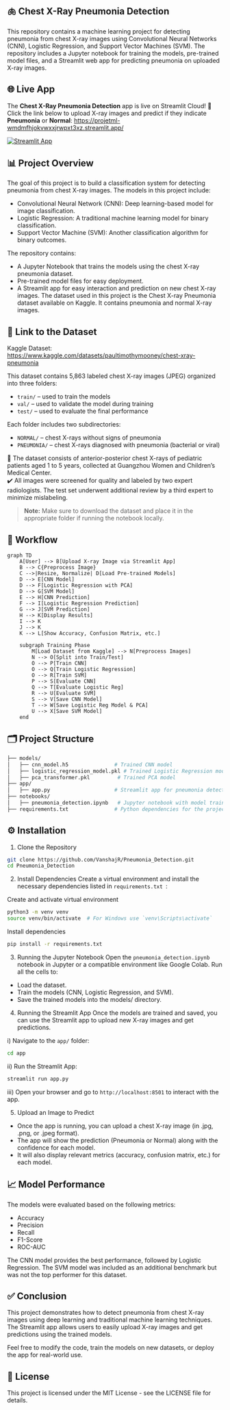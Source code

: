 ## 🫁 Chest X-Ray Pneumonia Detection
This repository contains a machine learning project for detecting pneumonia from chest X-ray images using Convolutional Neural Networks (CNN), Logistic Regression, and Support Vector Machines (SVM). The repository includes a Jupyter notebook for training the models, pre-trained model files, and a Streamlit web app for predicting pneumonia on uploaded X-ray images.

## 🌐 Live App

The **Chest X-Ray Pneumonia Detection** app is live on Streamlit Cloud! 🚀  
Click the link below to upload X-ray images and predict if they indicate **Pneumonia** or **Normal**:
https://projetml-wmdmfhjokvwxxjrwpxt3xz.streamlit.app/

[![Streamlit App](https://static.streamlit.io/badges/streamlit_badge_black_white.svg)](https://pneumonia-vanshajr.streamlit.app)

## 📊 Project Overview
The goal of this project is to build a classification system for detecting pneumonia from chest X-ray images. The models in this project include:

- Convolutional Neural Network (CNN): Deep learning-based model for image classification.
- Logistic Regression: A traditional machine learning model for binary classification.
- Support Vector Machine (SVM): Another classification algorithm for binary outcomes.

The repository contains:

- A Jupyter Notebook that trains the models using the chest X-ray pneumonia dataset.
- Pre-trained model files for easy deployment.
- A Streamlit app for easy interaction and prediction on new chest X-ray images.
The dataset used in this project is the Chest X-ray Pneumonia dataset available on Kaggle. It contains pneumonia and normal X-ray images.

## 📁 Link to the Dataset

Kaggle Dataset:  
https://www.kaggle.com/datasets/paultimothymooney/chest-xray-pneumonia

This dataset contains 5,863 labeled chest X-ray images (JPEG) organized into three folders:

- `train/` – used to train the models  
- `val/` – used to validate the model during training  
- `test/` – used to evaluate the final performance  

Each folder includes two subdirectories:

- `NORMAL/` – chest X-rays without signs of pneumonia  
- `PNEUMONIA/` – chest X-rays diagnosed with pneumonia (bacterial or viral)  

🧒 The dataset consists of anterior-posterior chest X-rays of pediatric patients aged 1 to 5 years, collected at Guangzhou Women and Children’s Medical Center.  
✔️ All images were screened for quality and labeled by two expert radiologists. The test set underwent additional review by a third expert to minimize mislabeling.

> **Note:** Make sure to download the dataset and place it in the appropriate folder if running the notebook locally.

## 🔁 Workflow

```mermaid
graph TD
    A[User] --> B[Upload X-ray Image via Streamlit App]
    B --> C{Preprocess Image}
    C -->|Resize, Normalize| D[Load Pre-trained Models]
    D --> E[CNN Model]
    D --> F[Logistic Regression with PCA]
    D --> G[SVM Model]
    E --> H[CNN Prediction]
    F --> I[Logistic Regression Prediction]
    G --> J[SVM Prediction]
    H --> K[Display Results]
    I --> K
    J --> K
    K --> L[Show Accuracy, Confusion Matrix, etc.]

    subgraph Training Phase
        M[Load Dataset from Kaggle] --> N[Preprocess Images]
        N --> O[Split into Train/Test]
        O --> P[Train CNN]
        O --> Q[Train Logistic Regression]
        O --> R[Train SVM]
        P --> S[Evaluate CNN]
        Q --> T[Evaluate Logistic Reg]
        R --> U[Evaluate SVM]
        S --> V[Save CNN Model]
        T --> W[Save Logistic Reg Model & PCA]
        U --> X[Save SVM Model]
    end
```

## 🗂️ Project Structure
```bash
├── models/
│   ├── cnn_model.h5               # Trained CNN model
│   ├── logistic_regression_model.pkl # Trained Logistic Regression model
│   ├── pca_transformer.pkl         # Trained PCA model
├── app/
│   ├── app.py                     # Streamlit app for pneumonia detection
├── notebooks/
│   ├── pneumonia_detection.ipynb   # Jupyter notebook with model training and comparisons
├── requirements.txt               # Python dependencies for the project
```

## ⚙️ Installation
1. Clone the Repository
```bash
git clone https://github.com/VanshajR/Pneumonia_Detection.git
cd Pneumonia_Detection
```
2. Install Dependencies
Create a virtual environment and install the necessary dependencies listed in `requirements.txt `:

Create and activate virtual environment
```bash
python3 -m venv venv
source venv/bin/activate  # For Windows use `venv\Scripts\activate`
```

Install dependencies
```bash
pip install -r requirements.txt
```

3. Running the Jupyter Notebook
Open the `pneumonia_detection.ipynb` notebook in Jupyter or a compatible environment like Google Colab.
Run all the cells to:
- Load the dataset.
- Train the models (CNN, Logistic Regression, and SVM).
- Save the trained models into the models/ directory.

4. Running the Streamlit App
Once the models are trained and saved, you can use the Streamlit app to upload new X-ray images and get predictions.

i) Navigate to the `app/` folder:
```bash
cd app
```

ii) Run the Streamlit App:
```bash
streamlit run app.py
```

iii) Open your browser and go to `http://localhost:8501` to interact with the app.

5.  Upload an Image to Predict
- Once the app is running, you can upload a chest X-ray image (in .jpg, .png, or .jpeg format).
- The app will show the prediction (Pneumonia or Normal) along with the confidence for each model.
- It will also display relevant metrics (accuracy, confusion matrix, etc.) for each model.

## 📈 Model Performance
The models were evaluated based on the following metrics:

- Accuracy
- Precision
- Recall
- F1-Score
- ROC-AUC


The CNN model provides the best performance, followed by Logistic Regression. The SVM model was included as an additional benchmark but was not the top performer for this dataset.

## ✅ Conclusion
This project demonstrates how to detect pneumonia from chest X-ray images using deep learning and traditional machine learning techniques. The Streamlit app allows users to easily upload X-ray images and get predictions using the trained models.

Feel free to modify the code, train the models on new datasets, or deploy the app for real-world use.

## 📄 License
This project is licensed under the MIT License - see the LICENSE file for details.

